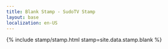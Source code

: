 ```yaml
---
title: Blank Stamp - SudoTV Stamp
layout: base
localization: en-US
---
```


{% include stamp/stamp.html
    stamp=site.data.stamp.blank
%}